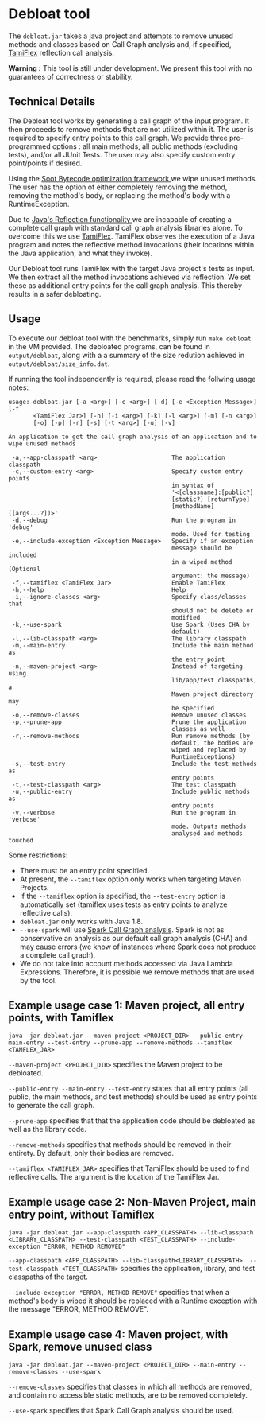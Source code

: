 # Debloat tool

The `debloat.jar` takes a java project and attempts to remove unused
methods and classes based on Call Graph analysis and, if specified,
[TamiFlex](https://doi.org/10.1145/1985793.1985827) reflection call 
analysis.

**Warning :** This tool is still under development. We present this tool
with no guarantees of correctness or stability.

## Technical Details

The Debloat tool works by generating a call graph of the input program.
It then proceeds to remove methods that are not utilized within it. The 
user is required to specify entry points to this call graph. We provide
 three pre-programmed options : all main methods, all public methods 
(excluding tests), and/or all JUnit Tests. The user may also specify custom 
entry point/points if desired.

Using the 
[Soot Bytecode optimization framework
](https://doi.org/10.1145/1925805.1925818) 
we wipe unused methods. The user has the option of either 
completely removing the method, removing the method's body, or 
replacing the method's body with a RuntimeException.

Due to 
[Java's Reflection functionality
](https://en.wikipedia.org/wiki/Reflection_(computer_programming)#Java)
we are incapable of creating a complete call graph with standard call
graph analysis libraries alone. To overcome this
we use [TamiFlex](https://doi.org/10.1145/1985793.1985827). TamiFlex
observes the execution of a Java program and notes the reflective
method invocations (their locations within the Java application, and
what they invoke).

Our Debloat tool runs TamiFlex with the target Java project's tests as
input. We then extract all the method invocations achieved via
reflection. We set these as additional entry points for the call graph
analysis. This thereby results in a safer debloating. 

## Usage

To execute our debloat tool with the benchmarks, simply run
`make debloat` in the VM provided. The debloated programs, can be found in
`output/debloat`, along with a a summary of the size redution achieved
in `output/debloat/size_info.dat`.

If running the tool independently is required, please read the 
follwing usage notes:

```
usage: debloat.jar [-a <arg>] [-c <arg>] [-d] [-e <Exception Message>] [-f
       <TamiFlex Jar>] [-h] [-i <arg>] [-k] [-l <arg>] [-m] [-n <arg>]
       [-o] [-p] [-r] [-s] [-t <arg>] [-u] [-v]

An application to get the call-graph analysis of an application and to
wipe unused methods

 -a,--app-classpath <arg>                     The application classpath
 -c,--custom-entry <arg>                      Specify custom entry points
                                              in syntax of
                                              '<[classname]:[public?]
                                              [static?] [returnType]
                                              [methodName]([args...?])>'
 -d,--debug                                   Run the program in 'debug'
                                              mode. Used for testing
 -e,--include-exception <Exception Message>   Specify if an exception
                                              message should be included
                                              in a wiped method (Optional
                                              argument: the message)
 -f,--tamiflex <TamiFlex Jar>                 Enable TamiFlex
 -h,--help                                    Help
 -i,--ignore-classes <arg>                    Specify class/classes that
                                              should not be delete or
                                              modified
 -k,--use-spark                               Use Spark (Uses CHA by
                                              default)
 -l,--lib-classpath <arg>                     The library classpath
 -m,--main-entry                              Include the main method as
                                              the entry point
 -n,--maven-project <arg>                     Instead of targeting using
                                              lib/app/test classpaths, a
                                              Maven project directory may
                                              be specified
 -o,--remove-classes                          Remove unused classes
 -p,--prune-app                               Prune the application
                                              classes as well
 -r,--remove-methods                          Run remove methods (by
                                              default, the bodies are
                                              wiped and replaced by
                                              RuntimeExceptions)
 -s,--test-entry                              Include the test methods as
                                              entry points
 -t,--test-classpath <arg>                    The test classpath
 -u,--public-entry                            Include public methods as
                                              entry points
 -v,--verbose                                 Run the program in 'verbose'
                                              mode. Outputs methods
                                              analysed and methods touched
``` 

Some restrictions:

* There must be an entry point specified.
* At present, the `--tamiflex` option only works when targeting Maven Projects.
* If the `--tamiflex` option is specified, the `--test-entry` option is
   automatically set (tamiflex uses tests as entry points to analyze
   reflective calls).
* `debloat.jar` only works with Java 1.8.
* `--use-spark` will use [Spark Call Graph
analysis](https://doi.org/10.1007/3-540-36579-6_12). Spark is not as
conservative an analysis as our default call graph analysis (CHA)  and 
may cause errors (we know of instances where Spark does not produce a 
complete call graph).
* We do not take into account methods accessed via Java Lambda
  Expressions. Therefore, it is possible we remove methods that are used
by the tool.

## Example usage case 1: Maven project, all entry points, with Tamiflex

`java -jar debloat.jar --maven-project <PROJECT_DIR> --public-entry 
--main-entry --test-entry --prune-app --remove-methods --tamiflex
<TAMFLEX_JAR>`

`--maven-project <PROJECT_DIR>` specifies the Maven project to be debloated.

`--public-entry --main-entry --test-entry` states that all entry points
(all public, the main methods, and test methods) should be used as entry
points to generate the call graph.

`--prune-app` specifies that that the application code should be
debloated as well as the library code.

`--remove-methods` specifies that methods should be removed in their
entirety. By default, only their bodies are removed.

`--tamiflex <TAMIFLEX_JAR>` specifies that TamiFlex should be used to find 
reflective calls. The argument is the location of the TamiFlex Jar.

## Example usage case 2: Non-Maven Project, main entry point, without Tamiflex

`java -jar debloat.jar --app-classpath <APP_CLASSPATH> --lib-classpath
<LIBRARY_CLASSPATH> --test-classpath <TEST_CLASSPATH>
--include-exception "ERROR, METHOD REMOVED"`

`--app-classpath <APP_CLASSPATH> --lib-classpath<LIBRARY_CLASSPATH> 
--test-classpath <TEST_CLASSPATH>` specifies the application, library,
and test classpaths of the target.

`--include-exception "ERROR, METHOD REMOVE"` specifies that when a
method's body is wiped it should be replaced with a Runtime exception
with the message "ERROR, METHOD REMOVE".

## Example usage case 4:  Maven project, with Spark, remove unused class

`java -jar debloat.jar --maven-project <PROJECT_DIR> --main-entry
--remove-classes --use-spark`

`--remove-classes` specifies that classes in which all methods are
removed, and contain no accessible static methods, are to be removed
completely.

`--use-spark` specifies that Spark Call Graph analysis should be used.

